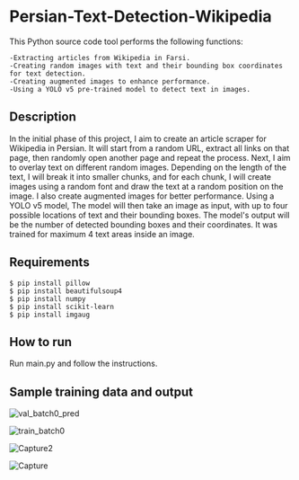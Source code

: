 # Persian-Text-Detection-Wikipedia
This Python source code tool performs the following functions:

    -Extracting articles from Wikipedia in Farsi.
    -Creating random images with text and their bounding box coordinates for text detection.
    -Creating augmented images to enhance performance.
    -Using a YOLO v5 pre-trained model to detect text in images.

## Description
In the initial phase of this project, I aim to create an article scraper for Wikipedia in Persian. It will start from a random URL, extract all links on that page, then randomly open another page and repeat the process. 
Next, I aim to overlay text on different random images. Depending on the length of the text, I will break it into smaller chunks, and for each chunk, I will create images using a random font and draw the text at a random position on the image. I also create augmented images for better performance.
Using a YOLO v5 model, The model will then take an image as input, with up to four possible locations of text and their bounding boxes. The model's output will be the number of detected bounding boxes and their coordinates. It was trained for maximum 4 text areas inside an image.
## Requirements
```
$ pip install pillow
$ pip install beautifulsoup4
$ pip install numpy
$ pip install scikit-learn
$ pip install imgaug

```
## How to run
Run main.py and follow the instructions.

## Sample training data and output
![val_batch0_pred](https://github.com/MiladMirj/Persian-Text-Detection-Wikipedia/assets/131509932/5d5b97a2-2f63-4d94-8503-735c72c1d8a0)

![train_batch0](https://github.com/MiladMirj/Persian-Text-Detection-Wikipedia/assets/131509932/46ff5994-46ea-4527-8933-5fbcd747fc06)

![Capture2](https://github.com/MiladMirj/Persian-Text-Detection-Wikipedia/assets/131509932/2cb536c6-a1df-4276-9ec1-7538f7d2e261)

![Capture](https://github.com/MiladMirj/Persian-Text-Detection-Wikipedia/assets/131509932/9b52711e-1835-40e2-9c47-3780b15e1425)

